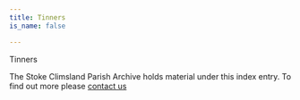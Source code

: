 ```yaml
---
title: Tinners
is_name: false

---
```


Tinners


The Stoke Climsland Parish Archive holds material under this index entry. To find out more please [contact us](/contact/)
